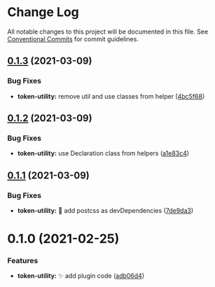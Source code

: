 # Change Log

All notable changes to this project will be documented in this file.
See [Conventional Commits](https://conventionalcommits.org) for commit guidelines.

## [0.1.3](https://github.com/ezavile/postcss-plugins/compare/@postcss-plugins/token-utility@0.1.2...@postcss-plugins/token-utility@0.1.3) (2021-03-09)


### Bug Fixes

* **token-utility:** remove util and use classes from helper ([4bc5f68](https://github.com/ezavile/postcss-plugins/commit/4bc5f681bca8d49fcb64e97add5ebffe1fcf6e11))





## [0.1.2](https://github.com/ezavile/postcss-plugins/compare/@postcss-plugins/token-utility@0.1.1...@postcss-plugins/token-utility@0.1.2) (2021-03-09)


### Bug Fixes

* **token-utility:** use Declaration class from helpers ([a1e83c4](https://github.com/ezavile/postcss-plugins/commit/a1e83c481e915ae0787447ada549138199e9e076))





## [0.1.1](https://github.com/ezavile/postcss-plugins/compare/@postcss-plugins/token-utility@0.1.0...@postcss-plugins/token-utility@0.1.1) (2021-03-09)


### Bug Fixes

* **token-utility:** :pushpin: add postcss as devDependencies ([7de9da3](https://github.com/ezavile/postcss-plugins/commit/7de9da32e730dc1ef799c99a6d77d4cbada566b6))





# 0.1.0 (2021-02-25)


### Features

* **token-utility:** ✨ add plugin code ([adb06d4](https://github.com/ezavile/postcss-plugins/commit/adb06d4d8a677608754dda8a8ce7dad0ad8e8920))
